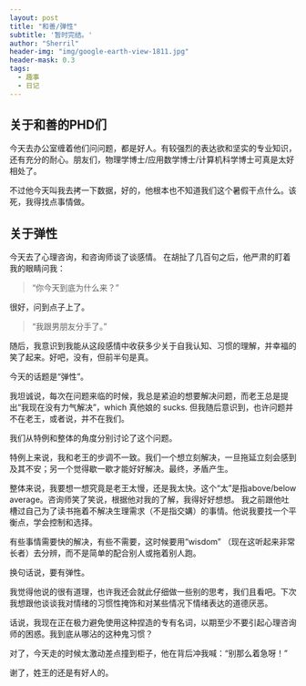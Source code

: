 ```yaml
---
layout: post
title: "和善/弹性"
subtitle: '暂时完结。'
author: "Sherril"
header-img: "img/google-earth-view-1811.jpg"
header-mask: 0.3
tags:
  - 趣事
  - 日记
---
```


## 关于和善的PHD们
今天去办公室缠着他们问问题，都是好人。有较强烈的表达欲和坚实的专业知识，还有充分的耐心。朋友们，物理学博士/应用数学博士/计算机科学博士可真是太好相处了。

不过他今天叫我去拷一下数据，好的，他根本也不知道我们这个暑假干点什么。该死，我得找点事情做。
 
## 关于弹性
今天去了心理咨询，和咨询师谈了谈感情。
在胡扯了几百句之后，他严肃的盯着我的眼睛问我：

> “你今天到底为什么来？”


很好，问到点子上了。
> “我跟男朋友分手了。”


随后，我意识到我能从这段感情中收获多少关于自我认知、习惯的理解，并幸福的笑了起来。好吧，没有，但前半句是真。

今天的话题是“弹性”。

我坦诚说，每次在问题来临的时候，我总是紧迫的想要解决问题，而老王总是提出“我现在没有力气解决”，which 真他娘的 sucks. 但我随后意识到，也许问题并不在老王，或者说，并不在我们。

我们从特例和整体的角度分别讨论了这个问题。

特例上来说，我和老王的步调不一致。我们一个想立刻解决，一旦拖延立刻会感到及其不安；另一个觉得歇一歇才能好好解决。最终，矛盾产生。

整体来说，我要想一想究竟是老王太慢，还是我太快。这个“太”是指above/below average。咨询师笑了笑说，根据他对我的了解，我得好好想想。
我之前跟他吐槽过自己为了读书拖着不解决生理需求（不是指交媾）的事情。他说我要找一个平衡点，学会控制和选择。

有些事情需要快的解决，有些不需要，这时候要用“wisdom” （现在这听起来非常长者）去分辨，而不是简单的配合别人或拖着别人跑。

换句话说，要有弹性。

我觉得他说的很有道理，也许我还会就此仔细做一些别的思考，我们且看吧。下次我想跟他谈谈我对情绪的习惯性掩饰和对某些情况下情绪表达的道德厌恶。

话说，我现在正在极力避免使用这种捏造的专有名词，以期至少不要引起心理咨询师的困惑。我到底从哪沾的这种鬼习惯？

对了，今天走的时候太激动差点撞到柜子，他在背后冲我喊：“别那么着急呀！”

谢了，姓王的还是有好人的。